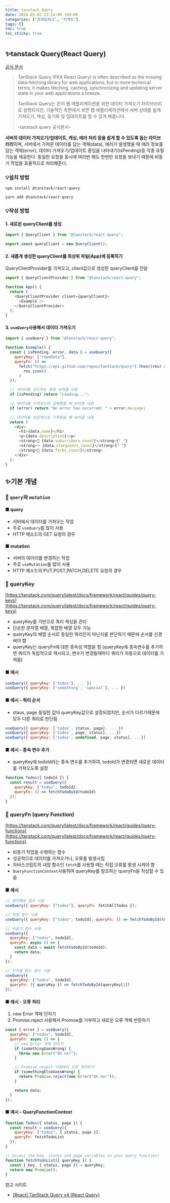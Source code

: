 ```yaml
---
title: tanstack Query
date: 2024-03-02 13:24:00 +09:00
categories: ["프레임워크", "리액트"]
tags: []
toc: true
toc_sticky: true
---
```


## ✨tanstack Query(React Query)

[공식 문서](https://tanstack.com/query/latest/docs/framework/react/overview)

> TanStack Query (FKA React Query) is often described as the missing data-fetching library for web applications, but in more technical terms, it makes fetching, caching, synchronizing and updating server state in your web applications a breeze.
>
> TanStack Query는 흔히 웹 애플리케이션을 위한 데이터 가져오기 라이브러리로 설명되지만, 기술적인 측면에서 보면 웹 애플리케이션에서 서버 상태를 쉽게 가져오기, 캐싱, 동기화 및 업데이트를 할 수 있게 해줍니다.
>
> -tanstack query 공식문서-

**서버의 데이터 가져오기/업데이트, 캐싱, 에러 처리 등을 쉽게 할 수 있도록 돕는 라이브러리**이며, 서버에서 가져온 데이터를 담는 객체(data), 에러가 발생했을 때 에러 정보를 담는 객체(error), 데이터 가져오기/업데이트 중임을 나타내기(isPending)등 각종 유틸 기능을 제공한다. 동일한 요청을 동시에 여러번 해도 한번만 요청을 보내기 때문에 비동기 작업을 효율적으로 처리해준다.

### 💡설치 방법

```
npm install @tanstack/react-query
```

```
yarn add @tanstack/react-query
```

### 💡작성 방법

#### 1. 새로운 queryClient를 생성

```js
import { QueryClient } from "@tanstack/react-query";

export const queryClient = new QueryClient();
```

#### 2. 새롭게 생성한 queryClient를 최상위 파일(App)에 등록하기

QueryClientProvider를 가져오고, client값으로 생성한 queryClient를 전달

```js
import { QueryClientProvider } from "@tanstack/react-query";

function App() {
  return (
    <QueryClientProvider client={queryClient}>
      <Example />
    </QueryClientProvider>
  );
}
```

#### 3. `useQuery`사용해서 데이터 가져오기

```js
import { useQuery } from "@tanstack/react-query";

function Example() {
  const { isPending, error, data } = useQuery({
    queryKey: ["repoData"],
    queryFn: () =>
      fetch("https://api.github.com/repos/TanStack/query").then((res) =>
        res.json()
      )
  });

  // 데이터를 로드하는 중에 보여줄 내용
  if (isPending) return "Loading...";

  // 데이터를 가져오는데 실패했을 때 보여줄 내용
  if (error) return "An error has occurred: " + error.message;

  // 데이터를 성공적으로 가져왔을 때 보여줄 내용
  return (
    <div>
      <h1>{data.name}</h1>
      <p>{data.description}</p>
      <strong>👀 {data.subscribers_count}</strong>{" "}
      <strong>✨ {data.stargazers_count}</strong>{" "}
      <strong>🍴 {data.forks_count}</strong>
    </div>
  );
}
```

## ✨기본 개념

### 📕 `query`와 `mutation`

#### ■ query

- 서버에서 데이터를 가져오는 작업
- 주로 `useQuery`를 많이 사용
- HTTP 메소드의 GET 요청의 경우

#### ■ mutation

- 서버의 데이터를 변경하는 작업
- 주로 `useMutation`를 많이 사용
- HTTP 메소드의 PUT,POST,PATCH,DELETE 요청의 경우

### 📕 queryKey

[https://tanstack.com/query/latest/docs/framework/react/guides/query-keys](https://tanstack.com/query/latest/docs/framework/react/guides/query-keys)

- queryKey를 기반으로 쿼리 캐싱을 관리
- 단순한 문자열 배열, 복잡한 배열 모두 가능
- queryKey의 배열 순서로 동일한 쿼리인지 아닌지를 판단하기 때문에 순서를 신경써야 함
- queryKey는 queryFn에 대한 종속성 역할을 함 (queryKey에 종속변수를 추가하면 쿼리가 독립적으로 캐시되고, 변수가 변경될때마다 쿼리가 자동으로 데이터를 가져옴)

#### ■ 예시

```js
useQuery({ queryKey: ['todos'], ... })
useQuery({ queryKey: ['something', 'special'], ... })
```

#### ■ 예시 - 쿼리 순서

- staus, page 동일한 값이 queryKey값으로 설정되었지만, 순서가 다르기때문에 모두 다른 쿼리로 판단됨

```js
useQuery({ queryKey: ['todos', status, page], ... })
useQuery({ queryKey: ['todos', page, status], ...})
useQuery({ queryKey: ['todos', undefined, page, status], ...})
```

#### ■ 예시 - 종속 변수 추가

- queryKey에 todoId라는 종속 변수를 추가하여, todoId가 변경되면 새로운 데이터를 가져오도록 설정

```js
function Todos({ todoId }) {
  const result = useQuery({
    queryKey: ["todos", todoId],
    queryFn: () => fetchTodoById(todoId)
  });
}
```

### 📕 queryFn (query Function)

[https://tanstack.com/query/latest/docs/framework/react/guides/query-functions](https://tanstack.com/query/latest/docs/framework/react/guides/query-functions)

- 비동기 작업을 수행하는 함수
- 성공적으로 데이터를 가져오거나, 오류를 발생시킴
- 자바스크립트의 내장 함수인 `fetch`를 사용할 때는 직접 오류를 발생 시켜야 함
- `QueryFunctionContext`사용하여 queryKey를 참조하는 queryFn을 작성할 수 있음

#### ■ 예시

```js
// 정의해둔 함수 사용
useQuery({ queryKey: ["todos"], queryFn: fetchAllTodos });

// 익명 함수 사용
useQuery({ queryKey: ["todos", todoId], queryFn: () => fetchTodoById(todoId) });

// 비동기 함수 사용
useQuery({
  queryKey: ["todos", todoId],
  queryFn: async () => {
    const data = await fetchTodoById(todoId);
    return data;
  }
});

// 인자를 받는 함수 사용
useQuery({
  queryKey: ["todos", todoId],
  queryFn: ({ queryKey }) => fetchTodoById(queryKey[1])
});
```

#### ■ 예시 - 오류 처리

1. new Error 객체 던지기
2. Promise.reject 사용해서 Promise를 거부하고 새로운 오류 객체 반환하기

```js
const { error } = useQuery({
  queryKey: ["todos", todoId],
  queryFn: async () => {
    // new Error 객체 던지기
    if (somethingGoesWrong) {
      throw new Error("Oh no!");
    }

    // Promise.reject 사용해서 오류 처리하기
    if (somethingElseGoesWrong) {
      return Promise.reject(new Error("Oh no!"));
    }

    return data;
  }
});
```

#### ■ 예시 - QueryFunctionContext

```js
function Todos({ status, page }) {
  const result = useQuery({
    queryKey: ["todos", { status, page }],
    queryFn: fetchTodoList
  });
}

// Access the key, status and page variables in your query function!
function fetchTodoList({ queryKey }) {
  const [_key, { status, page }] = queryKey;
  return new Promise();
}
```

참고 사이트

- [[React] TanStack Query v4 (React Query)](https://beomy.github.io/tech/react/tanstack-query-v4/)
